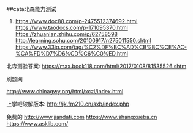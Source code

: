 ##cata北森能力测试

1. https://www.doc88.com/p-2475512374692.html
https://www.taodocs.com/p-171095370.html
https://zhuanlan.zhihu.com/p/62758598
http://learning.sohu.com/20100917/n275011550.shtml
https://www.33iq.com/tag/%C2%DF%BC%AD%CB%BC%CE%AC-%CA%FD%D7%D6%CD%C6%C0%ED.html

北森测验答案: https://max.book118.com/html/2017/0108/81535526.shtm

刷题网

http://www.chinagwy.org/html/xczl/index.html

上学吧破解版本:
http://jk.fm210.cn/sxb/index.php


免费的
http://www.jiandati.com
https://www.shangxueba.cn
https://www.asklib.com/